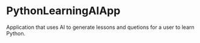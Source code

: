 # PythonLearningAIApp
 Application that uses AI to generate lessons and quetions for a user to learn Python.
